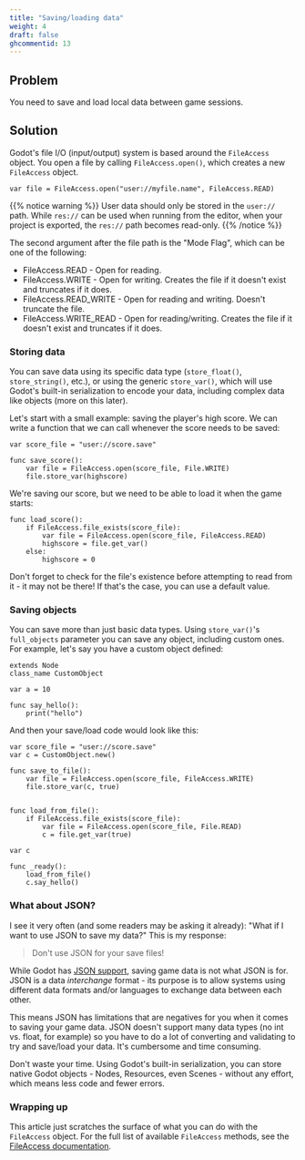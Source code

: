 ```yaml
---
title: "Saving/loading data"
weight: 4
draft: false
ghcommentid: 13
---
```


## Problem

You need to save and load local data between game sessions.

## Solution

Godot's file I/O (input/output) system is based around the `FileAccess` object. You open a file by calling `FileAccess.open()`, which creates a new `FileAccess` object.

```gdscript
var file = FileAccess.open("user://myfile.name", FileAccess.READ)
```

{{% notice warning %}}
User data should only be stored in the `user://` path. While `res://` can be used when running from the editor, when your project is exported, the `res://` path becomes read-only.
{{% /notice %}}

The second argument after the file path is the "Mode Flag", which can be one of the following:

* FileAccess.READ - Open for reading.
* FileAccess.WRITE - Open for writing. Creates the file if it doesn't exist and truncates if it does.
* FileAccess.READ_WRITE - Open for reading and writing. Doesn't truncate the file.
* FileAccess.WRITE_READ - Open for reading/writing. Creates the file if it doesn't exist and truncates if it does.

### Storing data

You can save data using its specific data type (`store_float()`, `store_string()`, etc.), or using the generic `store_var()`, which will use Godot's built-in serialization to encode your data, including complex data like objects (more on this later).

Let's start with a small example: saving the player's high score. We can write a function that we can call whenever the score needs to be saved:

```gdscript
var score_file = "user://score.save"

func save_score():
    var file = FileAccess.open(score_file, File.WRITE)
    file.store_var(highscore)
```

We're saving our score, but we need to be able to load it when the game starts:

```gdscript
func load_score():
    if FileAccess.file_exists(score_file):
        var file = FileAccess.open(score_file, FileAccess.READ)
        highscore = file.get_var()
    else:
        highscore = 0
```

Don't forget to check for the file's existence before attempting to read from it - it may not be there! If that's the case, you can use a default value.

### Saving objects

You can save more than just basic data types. Using `store_var()`'s `full_objects` parameter you can save any object, including custom ones. For example, let's say you have a custom object defined:

```gdscript
extends Node
class_name CustomObject

var a = 10

func say_hello():
    print("hello")
```

And then your save/load code would look like this:

```gdscript
var score_file = "user://score.save"
var c = CustomObject.new()

func save_to_file():
    var file = FileAccess.open(score_file, FileAccess.WRITE)
    file.store_var(c, true)


func load_from_file():
    if FileAccess.file_exists(score_file):
        var file = FileAccess.open(score_file, File.READ)
        c = file.get_var(true)
```

```gdscript
var c

func _ready():
    load_from_file()
    c.say_hello()
```

### What about JSON?

I see it very often (and some readers may be asking it already): "What if I want to use JSON to save my data?" This is my response:

> Don't use JSON for your save files!

While Godot has [JSON support](https://docs.godotengine.org/en/latest/classes/class_json.html), saving game data is not what JSON is for. JSON is a data *interchange* format - its purpose is to allow systems using different data formats and/or languages to exchange data between each other.

This means JSON has limitations that are negatives for you when it comes to saving your game data. JSON doesn't support many data types (no int vs. float, for example) so you have to do a lot of converting and validating to try and save/load your data. It's cumbersome and time consuming.

Don't waste your time. Using Godot's built-in serialization, you can store native Godot objects - Nodes, Resources, even Scenes - without any effort, which means less code and fewer errors.

### Wrapping up

This article just scratches the surface of what you can do with the `FileAccess` object. For the full list of available `FileAccess` methods, see the [FileAccess documentation](https://docs.godotengine.org/en/latest/classes/class_fileaccess.html).
